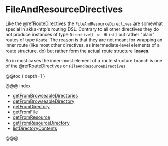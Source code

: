 # FileAndResourceDirectives

Like the @ref[RouteDirectives](../route-directives/index.md) the `FileAndResourceDirectives` are somewhat special in akka-http's routing DSL.
Contrary to all other directives they do not produce instances of type `Directive[L <: HList]` but rather "plain"
routes of type `Route`.
The reason is that they are not meant for wrapping an inner route (like most other directives, as intermediate-level
elements of a route structure, do) but rather form the actual route structure **leaves**.

So in most cases the inner-most element of a route structure branch is one of the @ref[RouteDirectives](../route-directives/index.md) or
`FileAndResourceDirectives`.

@@toc { depth=1 }

@@@ index

* [getFromBrowseableDirectories](getFromBrowseableDirectories.md)
* [getFromBrowseableDirectory](getFromBrowseableDirectory.md)
* [getFromDirectory](getFromDirectory.md)
* [getFromFile](getFromFile.md)
* [getFromResource](getFromResource.md)
* [getFromResourceDirectory](getFromResourceDirectory.md)
* [listDirectoryContents](listDirectoryContents.md)

@@@